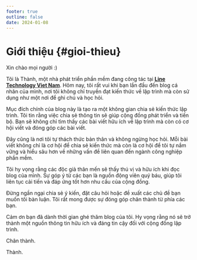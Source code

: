 ```yaml
---
footer: true
outline: false
date: 2024-01-08
---
```


# Giới thiệu {#gioi-thieu}

Xin chào mọi người :)

Tôi là Thành, một nhà phát triển phần mềm đang công tác tại [**Line Technology Viet Nam**](https://vietnamdevcenter.linecorp.com/en).
Hôm nay, tôi rất vui khi bạn lần đầu đến blog cá nhân của mình, nơi tôi không chỉ truyền đạt kiến thức về lập trình mà còn sử dụng như một nơi để ghi chú và học hỏi.

Mục đích chính của blog này là tạo ra một không gian chia sẻ kiến thức lập trình. Tôi tin rằng việc chia sẻ thông tin sẽ giúp cộng đồng phát triển và tiến bộ. Bạn sẽ không chỉ tìm thấy các bài viết hữu ích về lập trình mà còn có cơ hội viết và đóng góp các bài viết.

Đây cũng là nơi tôi tự thách thức bản thân và không ngừng học hỏi. Mỗi bài viết không chỉ là cơ hội để chia sẻ kiến thức mà còn là cơ hội để tôi tự nắm vững và hiểu sâu hơn về những vấn đề liên quan đến ngành công nghiệp phần mềm.

Tôi hy vọng rằng các độc giả thân mến sẽ thấy thú vị và hữu ích khi đọc blog của mình. Sự góp ý từ các bạn là nguồn động viên quý báu, giúp tôi liên tục cải tiến và đáp ứng tốt hơn nhu cầu của cộng đồng.

Đừng ngần ngại chia sẻ ý kiến, đặt câu hỏi hoặc đề xuất các chủ đề bạn muốn tôi bàn luận. Tôi rất mong được sự đóng góp chân thành từ phía các bạn.

Cảm ơn bạn đã dành thời gian ghé thăm blog của tôi. Hy vọng rằng nó sẽ trở thành một nguồn thông tin hữu ích và đáng tin cậy đối với cộng đồng lập trình.

Chân thành.

Thành.
